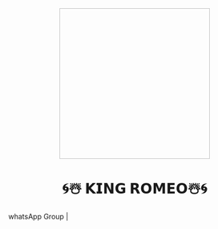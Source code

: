 <div align ="center">
     <img scr="https://i.ibb.co/tKKVNx0/1649941950240.png" width="300" height="300">
     <h1>🌀☃️ 𝗞𝗜𝗡𝗚 𝗥𝗢𝗠𝗘𝗢☃️🌀</h1> 
</div>
<palign ="center"
     Makes it easy and fun to use WhatsApp.It is also the first sinhala user bot for WhatsApp.
     <br>
        <ahref="https://chat.whatsapp.com/GCYUWIeTPoNLmkSKRzlwgK">whatsApp Group</a>  |
     <br>
</p>
